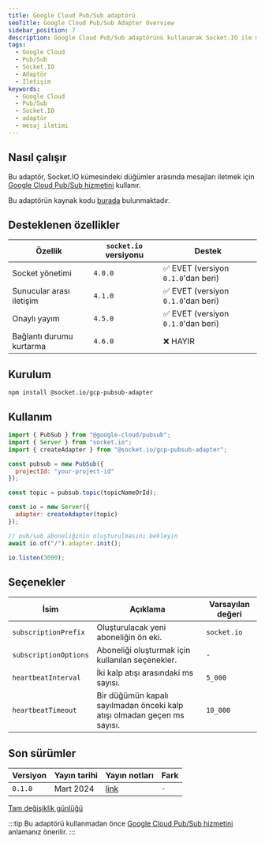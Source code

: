 ```yaml
---
title: Google Cloud Pub/Sub adaptörü
seoTitle: Google Cloud Pub/Sub Adapter Overview
sidebar_position: 7
description: Google Cloud Pub/Sub adaptörünü kullanarak Socket.IO ile mesaj iletimi sağlamak için gerekli bilgiler. Bu adaptörün desteklediği özellikler ve kullanım örnekleri hakkında detaylar içerir.
tags: 
  - Google Cloud
  - Pub/Sub
  - Socket.IO
  - Adaptör
  - İletişim
keywords: 
  - Google Cloud
  - Pub/Sub
  - Socket.IO
  - adaptör
  - mesaj iletimi
---
```

## Nasıl çalışır

Bu adaptör, Socket.IO kümesindeki düğümler arasında mesajları iletmek için [Google Cloud Pub/Sub hizmetini](https://cloud.google.com/pubsub/docs/overview) kullanır.

Bu adaptörün kaynak kodu [burada](https://github.com/socketio/socket.io-gcp-pubsub-adapter) bulunmaktadır.

## Desteklenen özellikler

| Özellik                         | `socket.io` versiyonu                 | Destek                                        |
|---------------------------------|--------------------------------------|-----------------------------------------------|
| Socket yönetimi                 | `4.0.0`                              | :white_check_mark: EVET (versiyon `0.1.0`'dan beri) |
| Sunucular arası iletişim        | `4.1.0`                              | :white_check_mark: EVET (versiyon `0.1.0`'dan beri) |
| Onaylı yayım                    | `4.5.0` | :white_check_mark: EVET (versiyon `0.1.0`'dan beri) |
| Bağlantı durumu kurtarma       | `4.6.0` | :x: HAYIR                                      |

## Kurulum

```
npm install @socket.io/gcp-pubsub-adapter
```

## Kullanım

```js
import { PubSub } from "@google-cloud/pubsub";
import { Server } from "socket.io";
import { createAdapter } from "@socket.io/gcp-pubsub-adapter";

const pubsub = new PubSub({
  projectId: "your-project-id"
});

const topic = pubsub.topic(topicNameOrId);

const io = new Server({
  adapter: createAdapter(topic)
});

// pub/sub aboneliğinin oluşturulmasını bekleyin
await io.of("/").adapter.init();

io.listen(3000);
```

## Seçenekler

| İsim                   | Açıklama                                                                                                           | Varsayılan değeri  |
|-----------------------|-------------------------------------------------------------------------------------------------------------------|--------------------|
| `subscriptionPrefix`   | Oluşturulacak yeni aboneliğin ön eki.                                                                             | `socket.io`        |
| `subscriptionOptions`  | Aboneliği oluşturmak için kullanılan seçenekler.                                                                   | `-`                |
| `heartbeatInterval`    | İki kalp atışı arasındaki ms sayısı.                                                                              | `5_000`            |
| `heartbeatTimeout`     | Bir düğümün kapalı sayılmadan önceki kalp atışı olmadan geçen ms sayısı.                                          | `10_000`           |

## Son sürümler

| Versiyon | Yayın tarihi | Yayın notları                                                                         | Fark |
|----------|--------------|-------------------------------------------------------------------------------------|------|
| `0.1.0`  | Mart 2024    | [link](https://github.com/socketio/socket.io-gcp-pubsub-adapter/releases/tag/0.1.0) | `-`  |

[Tam değişiklik günlüğü](https://github.com/socketio/socket.io-gcp-pubsub-adapter/blob/main/CHANGELOG.md)

:::tip
Bu adaptörü kullanmadan önce [Google Cloud Pub/Sub hizmetini](https://cloud.google.com/pubsub/docs/overview) anlamanız önerilir.
:::